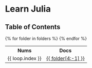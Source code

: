 # Learn Julia

## Table of Contents
<table>
    <tr>
        <th>Nums</th>
        <th>Docs</th>
    </tr>{% for folder in folders %}
    <tr>
        <td>{{ loop.index }}</td>
        <td><a href="./{{ folder }}">{{ folder[4:-1] }}</td>
    </tr>{% endfor %}
</table>